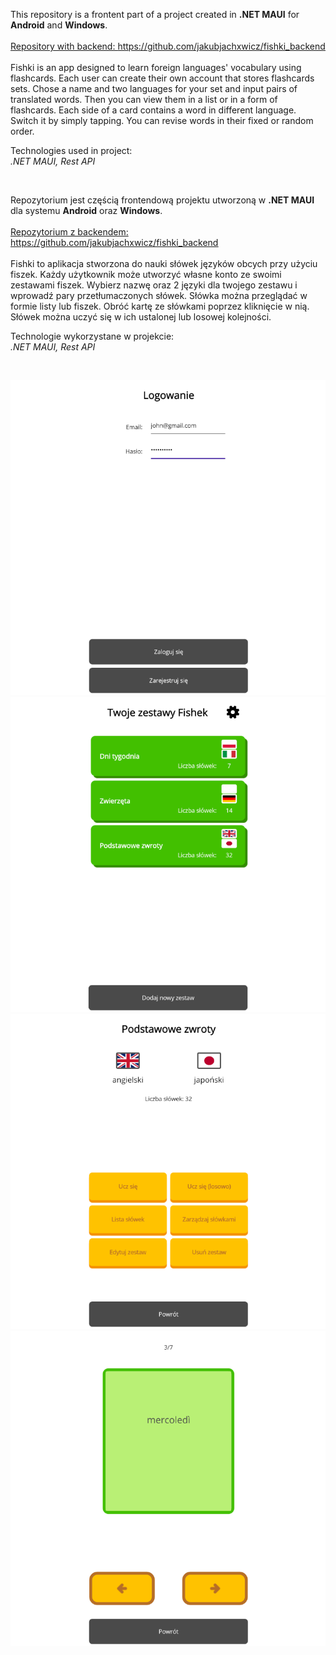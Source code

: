 This repository is a frontent part of a project created in <b>.NET MAUI</b> for <b>Android</b> and <b>Windows</b>.
<br><br>
<u>Repository with backend: https://github.com/jakubjachxwicz/fishki_backend</u>
<br><br>
Fishki is an app designed to learn foreign languages' vocabulary using flashcards.
Each user can create their own account that stores flashcards sets.
Chose a name and two languages for your set and input pairs of translated words. Then you can view them in a list or in a form of flashcards.
Each side of a card contains a word in different language. Switch it by simply tapping. You can revise words in their fixed or random order.

Technologies used in project:
<br><i>.NET MAUI, Rest API</i>

<br>

Repozytorium jest częścią frontendową projektu utworzoną w <b>.NET MAUI</b> dla systemu <b>Android</b> oraz <b>Windows</b>.
<br><br>
<u>Repozytorium z backendem: https://github.com/jakubjachxwicz/fishki_backend</u>
<br><br>
Fishki to aplikacja stworzona do nauki słówek języków obcych przy użyciu fiszek.
Każdy użytkownik może utworzyć własne konto ze swoimi zestawami fiszek.
Wybierz nazwę oraz 2 języki dla twojego zestawu i wprowadź pary przetłumaczonych słówek. Słówka można przeglądać w formie listy lub fiszek.
Obróć kartę ze słówkami poprzez kliknięcie w nią. Słówek można uczyć się w ich ustalonej lub losowej kolejności.

Technologie wykorzystane w projekcie:
<br><i>.NET MAUI, Rest API</i>

<br>

![Login page](Fishki.Maui/screenshots/loginpage.png)
<br>
![Flashcards sets](Fishki.Maui/screenshots/setspage.png)
<br>
![Page with details of a flashcard](Fishki.Maui/screenshots/detailspage.png)
<br>
![One side of a flashcard in learning stage](Fishki.Maui/screenshots/learnpage.png)
